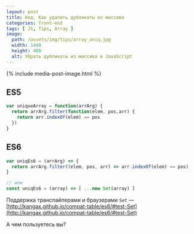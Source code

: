 ```yaml
---
layout: post
title: Код. Как удалить дубликаты из массива
categories: front-end
tags: [ JS, Tips, Array ]
image:
  path: /assets/img/tips/array_uniq.jpg
  width: 1440
  height: 480
  alt: Убрать дубликаты из массива в JavaScript
---
```


{% include media-post-image.html %}

## ES5

```js
var uniqueArray = function(arrArg) {
  return arrArg.filter(function(elem, pos,arr) {
    return arr.indexOf(elem) == pos
  })
}
```

## ES6

```js
var uniqEs6 = (arrArg) => {
  return arrArg.filter((elem, pos, arr) => arr.indexOf(elem) == pos)
}

// или
const uniqEs6 = (array) => [ ...new Set(array) ]
```

Поддержка транспайлерами и браузерами `Set` — [http://kangax.github.io/compat-table/es6/#test-Set](http://kangax.github.io/compat-table/es6/#test-Set)

А чем пользуетесь вы?
